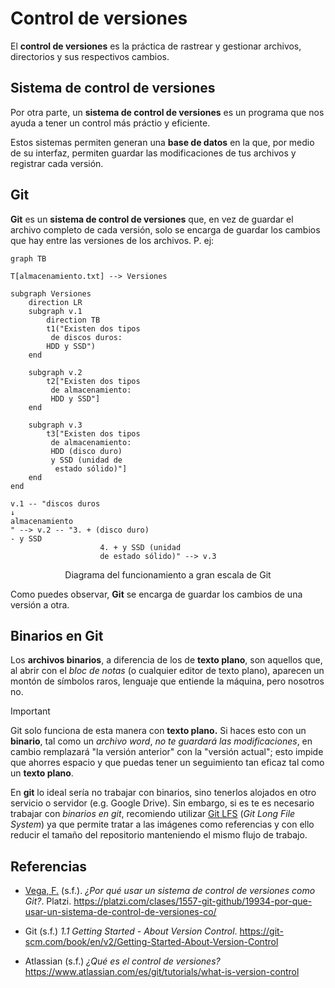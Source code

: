 # Control de versiones

El **control de versiones** es la práctica de rastrear y gestionar archivos, directorios y sus respectivos cambios.

## Sistema de control de versiones

Por otra parte, un **sistema de control de versiones** es un programa que nos ayuda a tener un control más práctio y eficiente.

Estos sistemas permiten generan una **base de datos** en la que, por medio de su interfaz, permiten guardar las modificaciones de tus archivos y registrar cada versión.

## Git

**Git** es un **sistema de control de versiones** que, en vez de guardar el archivo completo de cada versión, solo se encarga de guardar los cambios que hay entre las versiones de los archivos. P. ej:

```mermaid
graph TB

T[almacenamiento.txt] --> Versiones

subgraph Versiones
	direction LR
	subgraph v.1
		direction TB
		t1("Existen dos tipos
		 de discos duros:
		HDD y SSD")
	end
	
	subgraph v.2
		t2["Existen dos tipos
		 de almacenamiento:
		 HDD y SSD"]
	end

	subgraph v.3
		t3["Existen dos tipos
		 de almacenamiento:
		 HDD (disco duro)
		 y SSD (unidad de
		  estado sólido)"]
	end
end

v.1 -- "discos duros 
↓
almacenamiento
" --> v.2 -- "3. + (disco duro) 
- y SSD
					4. + y SSD (unidad
					de estado sólido)" --> v.3
```

<center>Diagrama del funcionamiento a gran escala de Git</center>


Como puedes observar, **Git** se encarga de guardar los cambios de una versión a otra.

## Binarios en Git

Los **archivos binarios**, a diferencia de los de **texto plano**, son aquellos que, al abrir con el _bloc de notas_ (o cualquier editor de texto plano), aparecen un montón de símbolos raros, lenguaje que entiende la máquina, pero nosotros no. 

> [!IMPORTANT]
>
> Git solo funciona de esta manera con **texto plano.** Si haces esto con un **binario**, tal como un _archivo word_, _no te guardará las modificaciones_, en cambio remplazará "la versión anterior" con la "versión actual"; esto impide que ahorres espacio y que puedas tener un seguimiento tan eficaz tal como un **texto plano**.

En **git** lo ideal sería no trabajar con binarios, sino tenerlos alojados en otro servicio o servidor (e.g. Google Drive). Sin embargo, si es te es necesario trabajar con _binarios en git_, recomiendo utilizar [Git LFS](https://git-lfs.com/) (_Git Long File System_) ya que permite tratar a las imágenes como referencias y con ello reducir el tamaño del repositorio manteniendo el mismo flujo de trabajo.

## Referencias

- [Vega, F.](https://platzi.com/profes/freddier/) (s.f.). _¿Por qué usar un sistema de control de versiones como Git?_. Platzi. https://platzi.com/clases/1557-git-github/19934-por-que-usar-un-sistema-de-control-de-versiones-co/

- Git (s.f.) _1.1 Getting Started - About Version Control_. https://git-scm.com/book/en/v2/Getting-Started-About-Version-Control

- Atlassian (s.f.) _¿Qué es el control de versiones?_ https://www.atlassian.com/es/git/tutorials/what-is-version-control